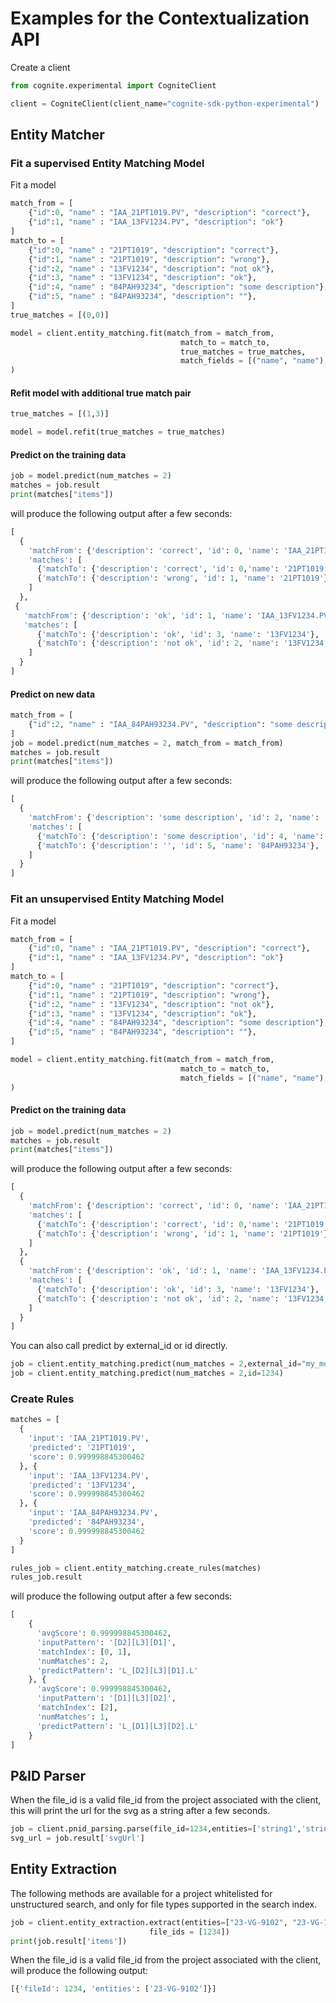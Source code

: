 
# Examples for the Contextualization API
Create a client
```python
from cognite.experimental import CogniteClient

client = CogniteClient(client_name="cognite-sdk-python-experimental")
```

## Entity Matcher

### Fit a supervised Entity Matching Model
Fit a model
```python
match_from = [
    {"id":0, "name" : "IAA_21PT1019.PV", "description": "correct"}, 
    {"id":1, "name" : "IAA_13FV1234.PV", "description": "ok"}
]
match_to = [
    {"id":0, "name" : "21PT1019", "description": "correct"}, 
    {"id":1, "name" : "21PT1019", "description": "wrong"}, 
    {"id":2, "name" : "13FV1234", "description": "not ok"},
    {"id":3, "name" : "13FV1234", "description": "ok"},
    {"id":4, "name" : "84PAH93234", "description": "some description"},
    {"id":5, "name" : "84PAH93234", "description": ""},
]
true_matches = [(0,0)]

model = client.entity_matching.fit(match_from = match_from,
                                      match_to = match_to,
                                      true_matches = true_matches,
                                      match_fields = [("name", "name"), ("description", "description")]
)
```
#### Refit model with additional true match pair
```python
true_matches = [(1,3)]

model = model.refit(true_matches = true_matches)
```

#### Predict on the training data
```python
job = model.predict(num_matches = 2)
matches = job.result
print(matches["items"])
```
will produce the following output after a few seconds:
```python
[
  {
    'matchFrom': {'description': 'correct', 'id': 0, 'name': 'IAA_21PT1019.PV'},
    'matches': [
      {'matchTo': {'description': 'correct', 'id': 0,'name': '21PT1019'}, 'score': 0.9},
      {'matchTo': {'description': 'wrong', 'id': 1, 'name': '21PT1019'}, 'score': 0.0}
    ]
  },
 {
   'matchFrom': {'description': 'ok', 'id': 1, 'name': 'IAA_13FV1234.PV'},
   'matches': [
      {'matchTo': {'description': 'ok', 'id': 3, 'name': '13FV1234'}, 'score': 0.9},
      {'matchTo': {'description': 'not ok', 'id': 2, 'name': '13FV1234'}, 'score': 0.2}
    ]
  }
]
```
#### Predict on new data
```python
match_from = [
    {"id":2, "name" : "IAA_84PAH93234.PV", "description": "some description"},
]
job = model.predict(num_matches = 2, match_from = match_from)
matches = job.result
print(matches["items"])
```
will produce the following output after a few seconds:
```python
[
  {
    'matchFrom': {'description': 'some description', 'id': 2, 'name': 'IAA_84PAH93234.PV'}, 
    'matches': [
      {'matchTo': {'description': 'some description', 'id': 4, 'name': '84PAH93234'}, 'score': 0.9}, 
      {'matchTo': {'description': '', 'id': 5, 'name': '84PAH93234'}, 'score': 0.0}
    ]
  }
]
```

### Fit an unsupervised Entity Matching Model
Fit a model
```python
match_from = [
    {"id":0, "name" : "IAA_21PT1019.PV", "description": "correct"}, 
    {"id":1, "name" : "IAA_13FV1234.PV", "description": "ok"}
]
match_to = [
    {"id":0, "name" : "21PT1019", "description": "correct"}, 
    {"id":1, "name" : "21PT1019", "description": "wrong"}, 
    {"id":2, "name" : "13FV1234", "description": "not ok"},
    {"id":3, "name" : "13FV1234", "description": "ok"},
    {"id":4, "name" : "84PAH93234", "description": "some description"},
    {"id":5, "name" : "84PAH93234", "description": ""},
]

model = client.entity_matching.fit(match_from = match_from,
                                      match_to = match_to,
                                      match_fields = [("name", "name"), ("description", "description")]
)
```
#### Predict on the training data
```python
job = model.predict(num_matches = 2)
matches = job.result
print(matches["items"])
```
will produce the following output after a few seconds:
```python
[
  {
    'matchFrom': {'description': 'correct', 'id': 0, 'name': 'IAA_21PT1019.PV'},
    'matches': [
      {'matchTo': {'description': 'correct', 'id': 0,'name': '21PT1019'}, 'score': 1.0},
      {'matchTo': {'description': 'wrong', 'id': 1, 'name': '21PT1019'}, 'score': 0.5000000000000001}
    ]
  },
  {
    'matchFrom': {'description': 'ok', 'id': 1, 'name': 'IAA_13FV1234.PV'},
    'matches': [
      {'matchTo': {'description': 'ok', 'id': 3, 'name': '13FV1234'}, 'score': 1.0},
      {'matchTo': {'description': 'not ok', 'id': 2, 'name': '13FV1234'}, 'score': 0.8535533905932738}
    ]
  }
]
```

You can also call predict by external_id or id directly.
```python
job = client.entity_matching.predict(num_matches = 2,external_id="my_model")
job = client.entity_matching.predict(num_matches = 2,id=1234)
```

### Create Rules

```python
matches = [
  {
    'input': 'IAA_21PT1019.PV',
    'predicted': '21PT1019',
    'score': 0.999998845300462
  }, {
    'input': 'IAA_13FV1234.PV',
    'predicted': '13FV1234',
    'score': 0.999998845300462
  }, {
    'input': 'IAA_84PAH93234.PV',
    'predicted': '84PAH93234',
    'score': 0.999998845300462
  }
]

```

```python
rules_job = client.entity_matching.create_rules(matches)
rules_job.result
```
will produce the following output after a few seconds:
```python
[
    {
      'avgScore': 0.999998845300462,
      'inputPattern': '[D2][L3][D1]',
      'matchIndex': [0, 1],
      'numMatches': 2,
      'predictPattern': 'L_[D2][L3][D1].L'
    }, {
      'avgScore': 0.999998845300462,
      'inputPattern': '[D1][L3][D2]',
      'matchIndex': [2],
      'numMatches': 1,
      'predictPattern': 'L_[D1][L3][D2].L'
    }
]

```

## P&ID Parser
When the file_id is a valid file_id from the project associated with the client, this will print the url for the svg as a string after a few seconds.
```python
job = client.pnid_parsing.parse(file_id=1234,entities=['string1','string2'])
svg_url = job.result['svgUrl']
```

## Entity Extraction

The following methods are available for a project whitelisted for unstructured search, and only for file types supported in the search index. 
```python
job = client.entity_extraction.extract(entities=["23-VG-9102", "23-VG-1000-not-existing"], 
                               file_ids = [1234])
print(job.result['items'])
```

When the file_id is a valid file_id from the project associated with the client, will produce the following output:
```python
[{'fileId': 1234, 'entities': ['23-VG-9102']}]
```
